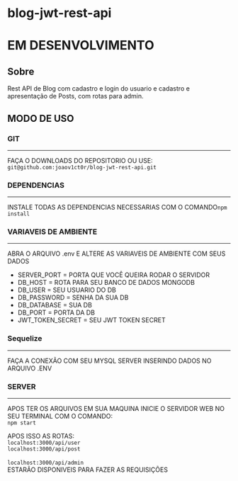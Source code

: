 # blog-jwt-rest-api

<h1>EM DESENVOLVIMENTO</h1>

<h2>Sobre</h2>

<p>Rest API de Blog com cadastro e login do usuario e cadastro e apresentação de Posts, com rotas para admin.</p>

<h2>MODO DE USO</h2>

<h3>GIT</h3>
<hr>

<p>FAÇA O DOWNLOADS DO REPOSITORIO OU USE:<br><code>git@github.com:joaov1ct0r/blog-jwt-rest-api.git</code></p>

<h3>DEPENDENCIAS</h3>
<hr>

<p>INSTALE TODAS AS DEPENDENCIAS NECESSARIAS COM O COMANDO<code>npm install</code></p>

<h3>VARIAVEIS DE AMBIENTE</h3>
<hr>

<p>ABRA O ARQUIVO .env E ALTERE AS VARIAVEIS DE AMBIENTE COM SEUS DADOS</p>

<ul>
  <li>SERVER_PORT = PORTA QUE VOCÊ QUEIRA RODAR O SERVIDOR</li>
  <li>DB_HOST = ROTA PARA SEU BANCO DE DADOS MONGODB</li>
  <li>DB_USER = SEU USUARIO DO DB</li>
  <li>DB_PASSWORD = SENHA DA SUA DB</li>
  <li>DB_DATABASE = SUA DB</li>
  <li>DB_PORT = PORTA DA DB</li>
  <li>JWT_TOKEN_SECRET = SEU JWT TOKEN SECRET</li>
</ul>

<h3>Sequelize</h3>
<hr>

<p>FAÇA A CONEXÃO COM SEU MYSQL SERVER INSERINDO DADOS NO ARQUIVO .ENV</p>

<h3>SERVER</h3>
<hr>

<p>APOS TER OS ARQUIVOS EM SUA MAQUINA INICIE O SERVIDOR WEB NO SEU TERMINAL COM O COMANDO:<br><code>npm start</code></p>

<p>APOS ISSO AS ROTAS:<br><code>localhost:3000/api/user</code>
<br><code>localhost:3000/api/post</code><br>
<br><code>localhost:3000/api/admin</code><br>
ESTARÃO DISPONIVEIS PARA FAZER AS REQUISIÇÕES</p>
